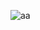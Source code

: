 ![aa](https://user-images.githubusercontent.com/52585899/199922041-0b2b7f08-8b6d-4cc0-a1d7-d7c4be670d2a.JPG)
